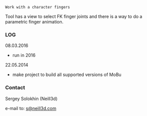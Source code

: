 	
	Work with a character fingers
	
 Tool has a view to select FK finger joints and there is a way to do a parametric finger animation.
	
### LOG

08.03.2016
 * run in 2016

22.05.2014
 * make project to build all supported versions of MoBu

### Contact
  Sergey Solokhin (Neill3d)
  
  e-mail to: s@neill3d.com
